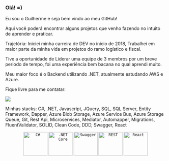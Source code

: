 ### Olá! =)

Eu sou o Guilherme e seja bem vindo ao meu GitHub!

Aqui você poderá encontrar alguns projetos que venho fazendo no intuito de aprender e praticar.

Trajetória:
Iniciei minha carreira de DEV no inicio de 2018, Trabalhei em maior parte da minha vida em projetos do ramo logístico e fiscal.

Tive a oportunidade de Liderar uma equipe de 3 membros por um breve periodo de tempo, foi uma experiência bem bacana no qual aprendi muito.

Meu maior foco é o Backend utilizando .NET, atualmente estudando AWS e Azure. 

Fique livre para me contatar:

<a href="https://www.linkedin.com/in/guilhermereisalmeida/" rel="nofollow"><img src="https://camo.githubusercontent.com/a493f6833f99fb3c85788d6d9305e6b7a42b838e5ee5d138fd9a8214a7e77472/68747470733a2f2f696d672e736869656c64732e696f2f62616467652f6c696e6b6564696e2d2532333030373742352e7376673f267374796c653d666f722d7468652d6261646765266c6f676f3d6c696e6b6564696e266c6f676f436f6c6f723d7768697465" data-canonical-src="https://img.shields.io/badge/linkedin-%230077B5.svg?&amp;style=for-the-badge&amp;logo=linkedin&amp;logoColor=white" style="max-width: 100%;"></a>

Minhas stacks:
C#, .NET, Javascript, JQuery, SQL, SQL Server, Entity Framework, Dapper, Azure Blob Storage, Azure Service Bus, Azure Storage Queue, Git, Rest Api, Microservices, Mediator, Automapper, Migrations, FluentValidator, SOLID, Clean Code, DDD, Swagger, React

<div align="center">
	<code><img width="75" src="https://user-images.githubusercontent.com/25181517/121405384-444d7300-c95d-11eb-959f-913020d3bf90.png" alt="C#" title="C#"/></code>
	<code><img width="75" src="https://user-images.githubusercontent.com/25181517/121405754-b4f48f80-c95d-11eb-8893-fc325bde617f.png" alt=".NET Core" title=".NET Core"/></code>
	<code><img width="75" src="https://user-images.githubusercontent.com/25181517/186711335-a3729606-5a78-4496-9a36-06efcc74f800.png" alt="Swagger" title="Swagger"/></code>
	<code><img width="75" src="https://user-images.githubusercontent.com/25181517/192107858-fe19f043-c502-4009-8c47-476fc89718ad.png" alt="REST" title="REST"/></code>
	<code><img width="75" src="https://user-images.githubusercontent.com/25181517/183897015-94a058a6-b86e-4e42-a37f-bf92061753e5.png" alt="React" title="React"/></code>
</div>
